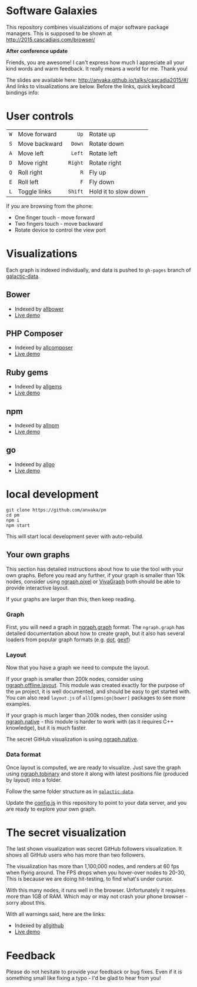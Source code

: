 # Software Galaxies

This repository combines visualizations of major software package managers.
This is supposed to be shown at http://2015.cascadiajs.com/browser/

**After conference update**

Friends, you are awesome! I can't express how much I appreciate all your 
kind words and warm feedback. It really means a world for me. Thank you!

The slides are available here: http://anvaka.github.io/talks/cascadia2015/#/
And links to visualizations are below. Before the links,
quick keyboard bindings info:

# User controls

|    |    |    |   |
|---:|:---|---:|---|
| `W`  | Move forward  | `Up` |Rotate up|
| `S`  | Move backward  | `Down`  |Rotate down |
| `A`  | Move left  |`Left`|Rotate left|
| `D`  | Move right  |`Right` | Rotate right|
| `Q`  | Roll right  |`R` | Fly up|
| `E`  | Roll left  |`F` | Fly down|
| `L`  | Toggle links  | `Shift` | Hold it to slow down |

If you are browsing from the phone:

* One finger touch - move forward
* Two fingers touch - move backward
* Rotate device to control the view port

# Visualizations

Each graph is indexed individually, and data is pushed to `gh-pages` branch
of [galactic-data](https://github.com/anvaka/galactic-data).

## Bower

* Indexed by [allbower](https://github.com/anvaka/allbower)
* [Live demo](http://anvaka.github.io/pm/#/galaxy/bower?l=1)

## PHP Composer

* Indexed by [allcomposer](https://github.com/anvaka/allcomposer)
* [Live demo](http://anvaka.github.io/pm/#/galaxy/composer?l=1)

## Ruby gems

* Indexed by [allgems](https://github.com/anvaka/allgems)
* [Live demo](http://anvaka.github.io/pm/#/galaxy/rubygems?l=1)

## npm

* Indexed by [allnpm](https://github.com/anvaka/allnpm)
* [Live demo](http://anvaka.github.io/pm/#/galaxy/npm?l=1)

## go

* Indexed by [allgo](https://github.com/anvaka/allgo)
* [Live demo](http://anvaka.github.io/pm/#/galaxy/gosearch?l=1)

# local development

```
git clone https://github.com/anvaka/pm
cd pm
npm i
npm start
```

This will start local development sever with auto-rebuild. 

## Your own graphs

This section has detailed instructions about how to use the tool
with your own graphs. Before you read any further, if your graph
is smaller than 10k nodes, consider using [ngraph.pixel](https://github.com/anvaka/ngraph.pixel)
or [VivaGraph](https://github.com/anvaka/VivaGraphJS) both should
be able to provide interactive layout.

If your graphs are larger than this, then keep reading.

### Graph

First, you will need a graph in [ngraph.graph](https://github.com/anvaka/ngraph.graph)
format. The `ngraph.graph` has detailed documentation about how to create graph,
but it also has several loaders from popular graph formats (e.g. [dot](https://github.com/anvaka/ngraph.fromdot),
[gexf](https://github.com/anvaka/ngraph.gexf))

### Layout

Now that you have a graph we need to compute the layout.

If your graph is smaller than 200k nodes, consider using [ngraph.offline.layout](https://github.com/anvaka/ngraph.offline.layout). This module was
created exactly for the purpose of the `pm` project, it is well documented, and
should be easy to get started with. You can also read `layout.js` of `all[gems|go|bower]`
packages to see more examples.

If your graph is much larger than 200k nodes, then consider using
[ngraph.native](https://github.com/anvaka/ngraph.native) - this module
is harder to work with (as it requires C++ knowledge), but it is much
faster. 

The secret GitHub visualization is using [ngraph.native](https://github.com/anvaka/ngraph.native).

### Data format

Once layout is computed, we are ready to visualize. Just save the graph using
[ngraph.tobinary](https://github.com/anvaka/ngraph.tobinary#ngraphtobinary)
and store it along with latest positions file (produced by layout) into a folder.

Follow the same folder structure as in [`galactic-data`](https://github.com/anvaka/galactic-data/tree/gh-pages/npm).

Update the [config.js](https://github.com/anvaka/pm/blob/master/src/config.js) in
this repository to point to your data server, and you are ready to explore
your own graph.

# The secret visualization

The last shown visualization was secret GitHub followers visualization.
It shows all GitHub users who has more than two followers.

The visualization has more than 1,100,000 nodes, and renders
at 60 fps when flying around. The FPS drops when you hover-over
nodes to 20-30, This is because we are doing hit-testing,
to find what's under cursor.

With this many nodes, it runs well in the browser. Unfortunately
it requires more than 1GB of RAM. Which may or may not crash
your phone browser - sorry about this.

With all warnings said, here are the links:
* Indexed by [allgithub](https://github.com/anvaka/allgithub)
* [Live demo](http://anvaka.github.io/pm/#/galaxy/github?l=1)

# Feedback

Please do not hesitate to provide your feedback or bug fixes.
Even if it is something small like fixing a typo - I'd be glad to
hear from you!
